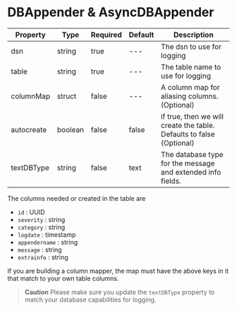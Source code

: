 # DBAppender & AsyncDBAppender

|Property|Type|Required|Default|Description|
|--|--|--|--|--|
|dsn|string |true|---|The dsn to use for logging |
|table |string |true |---|The table name to use for logging |
|columnMap |struct|false|---|A column map for aliasing columns. (Optional) |
|autocreate |boolean|false|false |if true, then we will create the table. Defaults to false (Optional) |
|textDBType |string |false |text |The database type for the message and extended info fields. |

The columns needed or created in the table are
* `id` : UUID
* `severity` : string
* `category` : string
* `logdate` : timestamp
* `appendername` : string
* `message` : string
* `extrainfo` : string

If you are building a column mapper, the map must have the above keys in it that match to your own table columns.

> **Caution** Please make sure you update the `textDBType` property to match your database capabilities for logging.
